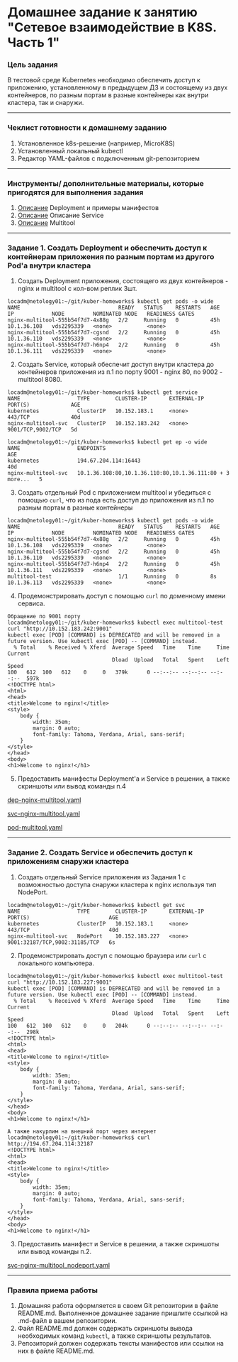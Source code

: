 # Домашнее задание к занятию "Сетевое взаимодействие в K8S. Часть 1"

### Цель задания

В тестовой среде Kubernetes необходимо обеспечить доступ к приложению, установленному в предыдущем ДЗ и состоящему из двух контейнеров, по разным портам в разные контейнеры как внутри кластера, так и снаружи.

------

### Чеклист готовности к домашнему заданию

1. Установленное k8s-решение (например, MicroK8S)
2. Установленный локальный kubectl
3. Редактор YAML-файлов с подключенным git-репозиторием

------

### Инструменты/ дополнительные материалы, которые пригодятся для выполнения задания

1. [Описание](https://kubernetes.io/docs/concepts/workloads/controllers/deployment/) Deployment и примеры манифестов
2. [Описание](https://kubernetes.io/docs/concepts/services-networking/service/) Описание Service
3. [Описание](https://github.com/wbitt/Network-MultiTool) Multitool
------

### Задание 1. Создать Deployment и обеспечить доступ к контейнерам приложения по разным портам из другого Pod'а внутри кластера

1. Создать Deployment приложения, состоящего из двух контейнеров - nginx и multitool с кол-вом реплик 3шт.
```
locadm@netology01:~/git/kuber-homeworks$ kubectl get pods -o wide
NAME                               READY   STATUS    RESTARTS   AGE   IP            NODE         NOMINATED NODE   READINESS GATES
nginx-multitool-555b54f7d7-4x88g   2/2     Running   0          45h   10.1.36.108   vds2295339   <none>           <none>
nginx-multitool-555b54f7d7-cgsnd   2/2     Running   0          45h   10.1.36.110   vds2295339   <none>           <none>
nginx-multitool-555b54f7d7-h6np4   2/2     Running   0          45h   10.1.36.111   vds2295339   <none>           <none>
```
2. Создать Service, который обеспечит доступ внутри кластера до контейнеров приложения из п.1 по порту 9001 - nginx 80, по 9002 - multitool 8080.
```
locadm@netology01:~/git/kuber-homeworks$ kubectl get service
NAME                  TYPE        CLUSTER-IP       EXTERNAL-IP   PORT(S)             AGE
kubernetes            ClusterIP   10.152.183.1     <none>        443/TCP             40d
nginx-multitool-svc   ClusterIP   10.152.183.242   <none>        9001/TCP,9002/TCP   5d

locadm@netology01:~/git/kuber-homeworks$ kubectl get ep -o wide
NAME                  ENDPOINTS                                                  AGE
kubernetes            194.67.204.114:16443                                       40d
nginx-multitool-svc   10.1.36.108:80,10.1.36.110:80,10.1.36.111:80 + 3 more...   5
```
3. Создать отдельный Pod с приложением multitool и убедиться с помощью `curl`, что из пода есть доступ до приложения из п.1 по разным портам в разные контейнеры
```
locadm@netology01:~/git/kuber-homeworks$ kubectl get pods -o wide
NAME                               READY   STATUS    RESTARTS   AGE   IP            NODE         NOMINATED NODE   READINESS GATES
nginx-multitool-555b54f7d7-4x88g   2/2     Running   0          45h   10.1.36.108   vds2295339   <none>           <none>
nginx-multitool-555b54f7d7-cgsnd   2/2     Running   0          45h   10.1.36.110   vds2295339   <none>           <none>
nginx-multitool-555b54f7d7-h6np4   2/2     Running   0          45h   10.1.36.111   vds2295339   <none>           <none>
multitool-test                     1/1     Running   0          8s    10.1.36.113   vds2295339   <none>           <none>
```
4. Продемонстрировать доступ с помощью `curl` по доменному имени сервиса.
```
Обращение по 9001 порту
locadm@netology01:~/git/kuber-homeworks$ kubectl exec multitool-test curl "http://10.152.183.242:9001" 
kubectl exec [POD] [COMMAND] is DEPRECATED and will be removed in a future version. Use kubectl exec [POD] -- [COMMAND] instead.
  % Total    % Received % Xferd  Average Speed   Time    Time     Time  Current
                                 Dload  Upload   Total   Spent    Left  Speed
100   612  100   612    0     0   379k      0 --:--:-- --:--:-- --:--:--  597k
<!DOCTYPE html>
<html>
<head>
<title>Welcome to nginx!</title>
<style>
    body {
        width: 35em;
        margin: 0 auto;
        font-family: Tahoma, Verdana, Arial, sans-serif;
    }
</style>
</head>
<body>
<h1>Welcome to nginx!</h1>
```
5. Предоставить манифесты Deployment'а и Service в решении, а также скриншоты или вывод команды п.4

[dep-nginx-multitool.yaml](dep-nginx-multitool.yaml)

[svc-nginx-multitool.yaml](svc-nginx-multitool.yaml)

[pod-multitool.yaml](pod-multitool.yaml)

------

### Задание 2. Создать Service и обеспечить доступ к приложениям снаружи кластера

1. Создать отдельный Service приложения из Задания 1 с возможностью доступа снаружи кластера к nginx используя тип NodePort.
```
locadm@netology01:~/git/kuber-homeworks$ kubectl get svc
NAME                  TYPE        CLUSTER-IP       EXTERNAL-IP   PORT(S)                         AGE
kubernetes            ClusterIP   10.152.183.1     <none>        443/TCP                         40d
nginx-multitool-svc   NodePort    10.152.183.227   <none>        9001:32187/TCP,9002:31185/TCP   6s
```
2. Продемонстрировать доступ с помощью браузера или `curl` с локального компьютера.
```
locadm@netology01:~/git/kuber-homeworks$ kubectl exec multitool-test curl "http://10.152.183.227:9001"
kubectl exec [POD] [COMMAND] is DEPRECATED and will be removed in a future version. Use kubectl exec [POD] -- [COMMAND] instead.
  % Total    % Received % Xferd  Average Speed   Time    Time     Time  Current
                                 Dload  Upload   Total   Spent    Left  Speed
100   612  100   612    0     0   204k      0 --:--:-- --:--:-- --:--:--  298k
<!DOCTYPE html>
<html>
<head>
<title>Welcome to nginx!</title>
<style>
    body {
        width: 35em;
        margin: 0 auto;
        font-family: Tahoma, Verdana, Arial, sans-serif;
    }
</style>
</head>
<body>
<h1>Welcome to nginx!</h1>

А также накурлим на внешний порт через интернет
locadm@netology01:~/git/kuber-homeworks$ curl http://194.67.204.114:32187
<!DOCTYPE html>
<html>
<head>
<title>Welcome to nginx!</title>
<style>
    body {
        width: 35em;
        margin: 0 auto;
        font-family: Tahoma, Verdana, Arial, sans-serif;
    }
</style>
</head>
<body>
<h1>Welcome to nginx!</h1>
```
3. Предоставить манифест и Service в решении, а также скриншоты или вывод команды п.2.

[svc-nginx-multitool_nodeport.yaml](svc-nginx-multitool_nodeport.yaml)

------

### Правила приема работы

1. Домашняя работа оформляется в своем Git репозитории в файле README.md. Выполненное домашнее задание пришлите ссылкой на .md-файл в вашем репозитории.
2. Файл README.md должен содержать скриншоты вывода необходимых команд `kubectl`, а также скриншоты результатов.
3. Репозиторий должен содержать тексты манифестов или ссылки на них в файле README.md.
